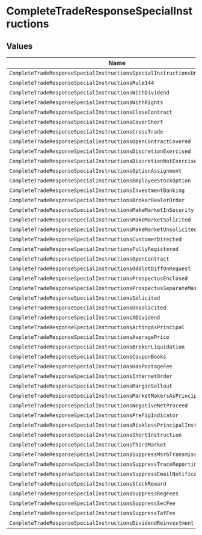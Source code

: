 # CompleteTradeResponseSpecialInstructions


## Values

| Name                                                                     | Value                                                                    |
| ------------------------------------------------------------------------ | ------------------------------------------------------------------------ |
| `CompleteTradeResponseSpecialInstructionsSpecialInstructionsUnspecified` | SPECIAL_INSTRUCTIONS_UNSPECIFIED                                         |
| `CompleteTradeResponseSpecialInstructionsRule144`                        | RULE_144                                                                 |
| `CompleteTradeResponseSpecialInstructionsWithDividend`                   | WITH_DIVIDEND                                                            |
| `CompleteTradeResponseSpecialInstructionsWithRights`                     | WITH_RIGHTS                                                              |
| `CompleteTradeResponseSpecialInstructionsCloseContract`                  | CLOSE_CONTRACT                                                           |
| `CompleteTradeResponseSpecialInstructionsCoverShort`                     | COVER_SHORT                                                              |
| `CompleteTradeResponseSpecialInstructionsCrossTrade`                     | CROSS_TRADE                                                              |
| `CompleteTradeResponseSpecialInstructionsOpenContractCovered`            | OPEN_CONTRACT_COVERED                                                    |
| `CompleteTradeResponseSpecialInstructionsDiscretionExercised`            | DISCRETION_EXERCISED                                                     |
| `CompleteTradeResponseSpecialInstructionsDiscretionNotExercised`         | DISCRETION_NOT_EXERCISED                                                 |
| `CompleteTradeResponseSpecialInstructionsOptionAssignment`               | OPTION_ASSIGNMENT                                                        |
| `CompleteTradeResponseSpecialInstructionsEmployeeStockOption`            | EMPLOYEE_STOCK_OPTION                                                    |
| `CompleteTradeResponseSpecialInstructionsInvestmentBanking`              | INVESTMENT_BANKING                                                       |
| `CompleteTradeResponseSpecialInstructionsBrokerDealerOrder`              | BROKER_DEALER_ORDER                                                      |
| `CompleteTradeResponseSpecialInstructionsMakeMarketInSecurity`           | MAKE_MARKET_IN_SECURITY                                                  |
| `CompleteTradeResponseSpecialInstructionsMakeMarketSolicited`            | MAKE_MARKET_SOLICITED                                                    |
| `CompleteTradeResponseSpecialInstructionsMakeMarketUnsolicited`          | MAKE_MARKET_UNSOLICITED                                                  |
| `CompleteTradeResponseSpecialInstructionsCustomerDirected`               | CUSTOMER_DIRECTED                                                        |
| `CompleteTradeResponseSpecialInstructionsFullyRegistered`                | FULLY_REGISTERED                                                         |
| `CompleteTradeResponseSpecialInstructionsOpenContract`                   | OPEN_CONTRACT                                                            |
| `CompleteTradeResponseSpecialInstructionsOddlotDiffOnRequest`            | ODDLOT_DIFF_ON_REQUEST                                                   |
| `CompleteTradeResponseSpecialInstructionsProspectusEnclosed`             | PROSPECTUS_ENCLOSED                                                      |
| `CompleteTradeResponseSpecialInstructionsProspectusSeparateMail`         | PROSPECTUS_SEPARATE_MAIL                                                 |
| `CompleteTradeResponseSpecialInstructionsSolicited`                      | SOLICITED                                                                |
| `CompleteTradeResponseSpecialInstructionsUnsolicited`                    | UNSOLICITED                                                              |
| `CompleteTradeResponseSpecialInstructionsXDividend`                      | X_DIVIDEND                                                               |
| `CompleteTradeResponseSpecialInstructionsActingAsPrincipal`              | ACTING_AS_PRINCIPAL                                                      |
| `CompleteTradeResponseSpecialInstructionsAveragePrice`                   | AVERAGE_PRICE                                                            |
| `CompleteTradeResponseSpecialInstructionsBrokerLiquidation`              | BROKER_LIQUIDATION                                                       |
| `CompleteTradeResponseSpecialInstructionsCouponBooks`                    | COUPON_BOOKS                                                             |
| `CompleteTradeResponseSpecialInstructionsHasPostageFee`                  | HAS_POSTAGE_FEE                                                          |
| `CompleteTradeResponseSpecialInstructionsInternetOrder`                  | INTERNET_ORDER                                                           |
| `CompleteTradeResponseSpecialInstructionsMarginSellout`                  | MARGIN_SELLOUT                                                           |
| `CompleteTradeResponseSpecialInstructionsMarketMakersAsPrincipal`        | MARKET_MAKERS_AS_PRINCIPAL                                               |
| `CompleteTradeResponseSpecialInstructionsNegativeNetProceed`             | NEGATIVE_NET_PROCEED                                                     |
| `CompleteTradeResponseSpecialInstructionsPreFigIndicator`                | PRE_FIG_INDICATOR                                                        |
| `CompleteTradeResponseSpecialInstructionsRisklessPrincipalInstruction`   | RISKLESS_PRINCIPAL_INSTRUCTION                                           |
| `CompleteTradeResponseSpecialInstructionsShortInstruction`               | SHORT_INSTRUCTION                                                        |
| `CompleteTradeResponseSpecialInstructionsThirdMarket`                    | THIRD_MARKET                                                             |
| `CompleteTradeResponseSpecialInstructionsSuppressMsrbTransmission`       | SUPPRESS_MSRB_TRANSMISSION                                               |
| `CompleteTradeResponseSpecialInstructionsSuppressTraceReporting`         | SUPPRESS_TRACE_REPORTING                                                 |
| `CompleteTradeResponseSpecialInstructionsSuppressEmailNotification`      | SUPPRESS_EMAIL_NOTIFICATION                                              |
| `CompleteTradeResponseSpecialInstructionsStockReward`                    | STOCK_REWARD                                                             |
| `CompleteTradeResponseSpecialInstructionsSuppressRegFees`                | SUPPRESS_REG_FEES                                                        |
| `CompleteTradeResponseSpecialInstructionsSuppressSecFee`                 | SUPPRESS_SEC_FEE                                                         |
| `CompleteTradeResponseSpecialInstructionsSuppressTafFee`                 | SUPPRESS_TAF_FEE                                                         |
| `CompleteTradeResponseSpecialInstructionsDividendReinvestment`           | DIVIDEND_REINVESTMENT                                                    |
